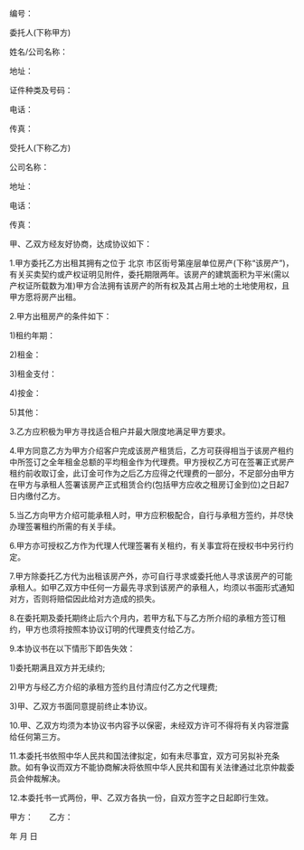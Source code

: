 
 


编号：


委托人(下称甲方)


姓名/公司名称：


地址：


证件种类及号码：


电话：


传真：


受托人(下称乙方)


公司名称：


地址：


电话：


传真：


甲、乙双方经友好协商，达成协议如下：


1.甲方委托乙方出租其拥有之位于
北京
市区街号第座层单位房产(下称“该房产”)，有关买卖契约或产权证明见附件，委托期限两年。该房产的建筑面积为平米(需以产权证所载数为准)甲方合法拥有该房产的所有权及其占用土地的土地使用权，且甲方愿将房产出租。


2.甲方出租房产的条件如下：


1)租约年期：


2)租金：


3)租金支付：


4)按金：


5)其他：


3.乙方应积极为甲方寻找适合租户并最大限度地满足甲方要求。


4.甲方同意乙方为甲方介绍客户完成该房产租赁后，乙方可获得相当于该房产租约中所签订之全年租金总额的平均租金作为代理费。甲方授权乙方可在签署正式房产租约前收取订金，此订金可作为之后乙方应得之代理费的一部分，不足部分由甲方在甲方与承租人签署该房产正式租赁合约(包括甲方应收之租房订金到位)之日起7日内缴付乙方。


5.当乙方向甲方介绍可能承租人时，甲方应积极配合，自行与承租方签约，并尽快办理签署租约所需的有关手续。


6.甲方亦可授权乙方作为代理人代理签署有关租约，有关事宜将在授权书中另行约定。


7.甲方除委托乙方代为出租该房产外，亦可自行寻求或委托他人寻求该房产的可能承租人。如甲乙双方中任何一方最先寻求到该房产的承租人，均须以书面形式通知对方，否则将赔偿因此给对方造成的损失。


8.在委托期及委托期终止后六个月内，若甲方私下与乙方所介绍的承租方签订租约，甲方也须将按照本协议订明的代理费支付给乙方。


9.本协议书在以下情形下即告失效：


1)委托期满且双方并无续约;


2)甲方与经乙方介绍的承租方签约且付清应付乙方之代理费;


3)甲、乙双方书面同意提前终止本协议。


10.甲、乙双方均须为本协议书内容予以保密，未经双方许可不得将有关内容泄露给任何第三方。


11.本委托书依照中华人民共和国法律拟定，如有未尽事宜，双方可另拟补充条款。如有争议而双方不能协商解决将依照中华人民共和国有关法律通过北京仲裁委员会仲裁解决。


12.本委托书一式两份，甲、乙双方各执一份，自双方签字之日起即行生效。


甲方：　　乙方：


年 月 日
 


 

 
 
 
 
 
  


  
 

  


  


  
 
 
 
 

